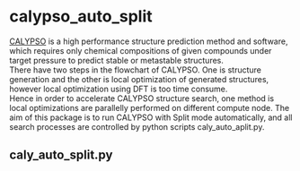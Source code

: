 # calypso_auto_split
[CALYPSO](www.calypso.cn) is a high performance structure prediction method and software, which requires only chemical compositions of given compounds under target pressure to predict stable or metastable structures.    
There have two steps in the flowchart of CALYPSO. One is structure generation and the other is local optimization of generated structures, however local optimization using DFT is too time consume.   
Hence in order to accelerate CALYPSO structure search, one method is local optimizations are parallelly performed on different compute node.
The aim of this package is to run CALYPSO with Split mode automatically, and all search processes are controlled by python scripts caly_auto_aplit.py.
## caly_auto_split.py

